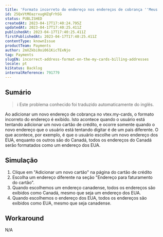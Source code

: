 ```yaml
---
title: 'Formato incorreto do endereço nos endereços de cobrança ''Meus Cartões'
id: 25QxVtMOazrxugHZqFrhSG
status: PUBLISHED
createdAt: 2023-04-17T17:40:24.795Z
updatedAt: 2023-04-17T17:40:25.411Z
publishedAt: 2023-04-17T17:40:25.411Z
firstPublishedAt: 2023-04-17T17:40:25.411Z
contentType: knownIssue
productTeam: Payments
author: 2mXZkbi0oi061KicTExNjo
tag: Payments
slugEN: incorrect-address-format-on-the-my-cards-billing-addresses
locale: pt
kiStatus: Backlog
internalReference: 791779
---
```


## Sumário

>ℹ️ Este problema conhecido foi traduzido automaticamente do inglês.


Ao adicionar um novo endereço de cobrança no vtex.my-cards, o formato incorreto do endereço é exibido. Isto acontece quando o usuário está tentando adicionar um novo cartão de crédito, e ocorre somente quando o novo endereço que o usuário está tentando digitar é de um país diferente. O que acontece, por exemplo, é que o usuário escolhe um novo endereço dos EUA, enquanto os outros são do Canadá, todos os endereços do Canadá serão formatados como um endereço dos EUA.


##

## Simulação


1. Clique em "Adicionar um novo cartão" na página do cartão de crédito
2. Escolha um endereço diferente na seção "Endereço para faturamento do cartão".
3. Quando escolhemos um endereço canadense, todos os endereços são exibidos como Canadá, mesmo que seja um endereço dos EUA.
4. Quando escolhemos o endereço dos EUA, todos os endereços são exibidos como EUA, mesmo que seja canadense.


##

## Workaround


N/A





